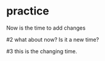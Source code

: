 # practice
Now is the time to add changes

#2 what about now? Is it a new time?

#3 this is the changing time.
